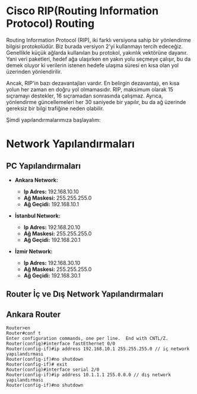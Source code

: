 # Cisco RIP(Routing Information Protocol)  Routing

Routing Information Protocol (RIP), iki farklı versiyona sahip bir yönlendirme bilgisi protokolüdür. Biz burada versiyon 2'yi kullanmayı tercih edeceğiz. Genellikle küçük ağlarda kullanılan bu protokol, yakınlık vektörüne dayanır. Yani veri paketleri, hedef ağa ulaşırken en yakın yolu seçmeye çalışır, bu da demek oluyor ki verilerin istenen hedefe ulaşma süresi en kısa olan yol üzerinden yönlendirilir.

Ancak, RIP'in bazı dezavantajları vardır. En belirgin dezavantajı, en kısa yolun her zaman en doğru yol olmamasıdır. RIP, maksimum olarak 15 sıçramayı destekler, 16 sıçramadan sonrasında çalışmaz. Ayrıca, yönlendirme güncellemeleri her 30 saniyede bir yapılır, bu da ağ üzerinde gereksiz bir bilgi trafiğine neden olabilir.

Şimdi yapılandırmalarımıza başlayalım:

# Network Yapılandırmaları

## PC Yapılandırmaları

- **Ankara Network:**
  - **Ip Adres:** 192.168.10.10
  - **Ağ Maskesi:** 255.255.255.0
  - **Ağ Geçidi:** 192.168.10.1


- **İstanbul Network:**
  - **Ip Adres:** 192.168.20.10
  - **Ağ Maskesi:** 255.255.255.0
  - **Ağ Geçidi:** 192.168.20.1


- **İzmir Network:**
  - **Ip Adres:** 192.168.30.10
  - **Ağ Maskesi:** 255.255.255.0
  - **Ağ Geçidi:** 192.168.30.1


## Router İç ve Dış Network Yapılandırmaları


## Ankara Router

```
Router>en
Router#conf t
Enter configuration commands, one per line.  End with CNTL/Z.
Router(config)#interface fastEthernet 0/0
Router(config-if)#ip address 192.168.10.1 255.255.255.0 // iç network yapılandırması
Router(config-if)#no shutdown 
Router(config-if)# exit
Router(config)#interface serial 2/0
Router(config-if)#ip address 10.1.1.1 255.0.0.0 // dış network yapılandırması
Router(config-if)#no shutdown 
```

